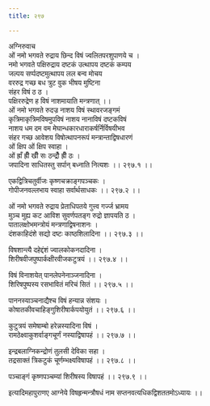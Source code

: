 ```yaml
---
title: २९७

---
```

अग्निरुवाच  
ओं नमो भगवते रुद्राय छिन्द विषं ज्वलितपरशुपाणये च ।  
नमो भगवते पक्षिरुद्राय दष्टकं उत्थापय दष्टकं कम्पय  
जल्पय सर्प्पदष्टमुत्थापय लल बन्व मोचय  
वररुद्र गच्छ बध त्रुट वुक भीषय मुष्टिना  
संहर विषं ठ ठ ।  
पक्षिररुद्रेण ह विषं नाशमायाति मन्त्रणात् ।।  
ओं नमो भगवते रुदज्र नाशय विषं स्थावरजङ्गमं  
कृत्रिमाकृत्रिमविषमुपविषं नाशय नानाविषं दष्टकविषं  
नाशय धम दम वम मेघान्धकारधाराकर्षर्निर्विषयीभव  
संहर गच्छ आवेशय विषोत्थापनरूपं मन्त्रान्ताद्विषधारणं  
ओं क्षिप ओं क्षिप स्वाहा ।  
ओं ह्राँ ह्रीँ खीँ सः ठन्द्रौँ ह्रीँ ठः ।  
जपादिना साधितस्तु सर्पान् बध्नाति नित्यशः ।। २९७.१ ।।  
  
एकद्वित्रिचतुर्वीजः कृष्णचक्राङ्गपञ्चकः ।  
गोपीजनवल्लभाय स्वाहा सर्वार्थसाधकः ।। २९७.२ ।।  
  
ओं नमो भगवते रुद्राय प्रेताधिपतये गुत्त्व गर्ज्ज भ्रामय  
मुञ्च मुह्य कट आविश सुवर्णपतङ्ग रुद्रो ज्ञापयति ठ ।  
पातालक्षोभमन्त्रोयं मन्त्रणाद्विषनाशनः ।  
दंशकाहिदंशे सद्यो दष्टः काष्ठशिलादिना ।। २९७.३ ।।  
  
विषशान्त्यै दहेद्दंशं ज्वालकोकनदादिना ।  
शिरीषवीजपुष्पार्कक्षीरवीजकटुत्रयं ।। २९७.४ ।।  
  
विषं विनाशयेत् पानलेपनेनाञ्जनादिना ।  
शिरिषपुष्पस्य रसभावितं मरिचं सितं ।। २९७.५ ।।  
  
पाननस्याञ्चनाद्यैश्च विषं हन्यान्न संशयः ।  
कोषातकीवचाहिङ्गुशिरीषार्कपयोयुतं ।। २९७.६ ।।  
  
कुटुत्रयं समेषाम्बो हरेन्नस्यादिना विषं ।  
रामठेक्ष्वाकुशर्वाङ्गचूर्णं नस्याद्विषापहं ।। २९७.७ ।।  
  
इन्द्रबलाग्निकन्द्रोणं तुलसी देविका सहा ।  
तद्रसाक्तं त्रिकटुकं चूर्णम्भक्ष्यविषापहं ।। २९७.८ ।।  
  
पञ्चाङ्गं कृष्णपञ्चम्यां शिरीषस्य विषापहं ।। २९७.९ ।।  
  
इत्यादिमहापुराणए आग्नेये विषहृन्मन्त्रौषधं नाम सप्तनवत्यधिकद्विशततमोऽध्यायः ।।